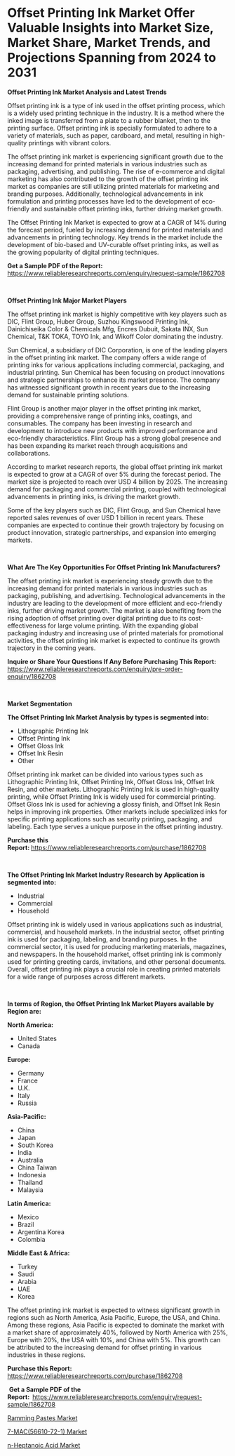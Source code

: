 <p><h1>Offset Printing Ink Market Offer Valuable Insights into Market Size, Market Share, Market Trends, and Projections Spanning from 2024 to 2031</h1></p><p><strong>Offset Printing Ink Market Analysis and Latest Trends</strong></p>
<p><p>Offset printing ink is a type of ink used in the offset printing process, which is a widely used printing technique in the industry. It is a method where the inked image is transferred from a plate to a rubber blanket, then to the printing surface. Offset printing ink is specially formulated to adhere to a variety of materials, such as paper, cardboard, and metal, resulting in high-quality printings with vibrant colors.</p><p>The offset printing ink market is experiencing significant growth due to the increasing demand for printed materials in various industries such as packaging, advertising, and publishing. The rise of e-commerce and digital marketing has also contributed to the growth of the offset printing ink market as companies are still utilizing printed materials for marketing and branding purposes. Additionally, technological advancements in ink formulation and printing processes have led to the development of eco-friendly and sustainable offset printing inks, further driving market growth.</p><p>The Offset Printing Ink Market is expected to grow at a CAGR of 14% during the forecast period, fueled by increasing demand for printed materials and advancements in printing technology. Key trends in the market include the development of bio-based and UV-curable offset printing inks, as well as the growing popularity of digital printing techniques.</p></p>
<p><strong>Get a Sample PDF of the Report:&nbsp;</strong> <a href="https://www.reliableresearchreports.com/enquiry/request-sample/1862708">https://www.reliableresearchreports.com/enquiry/request-sample/1862708</a></p>
<p>&nbsp;</p>
<p><strong>Offset Printing Ink Major Market Players</strong></p>
<p><p>The offset printing ink market is highly competitive with key players such as DIC, Flint Group, Huber Group, Suzhou Kingswood Printing Ink, Dainichiseika Color & Chemicals Mfg, Encres Dubuit, Sakata INX, Sun Chemical, T&K TOKA, TOYO Ink, and Wikoff Color dominating the industry.  </p><p>Sun Chemical, a subsidiary of DIC Corporation, is one of the leading players in the offset printing ink market. The company offers a wide range of printing inks for various applications including commercial, packaging, and industrial printing. Sun Chemical has been focusing on product innovations and strategic partnerships to enhance its market presence. The company has witnessed significant growth in recent years due to the increasing demand for sustainable printing solutions.</p><p>Flint Group is another major player in the offset printing ink market, providing a comprehensive range of printing inks, coatings, and consumables. The company has been investing in research and development to introduce new products with improved performance and eco-friendly characteristics. Flint Group has a strong global presence and has been expanding its market reach through acquisitions and collaborations.</p><p>According to market research reports, the global offset printing ink market is expected to grow at a CAGR of over 5% during the forecast period. The market size is projected to reach over USD 4 billion by 2025. The increasing demand for packaging and commercial printing, coupled with technological advancements in printing inks, is driving the market growth.</p><p>Some of the key players such as DIC, Flint Group, and Sun Chemical have reported sales revenues of over USD 1 billion in recent years. These companies are expected to continue their growth trajectory by focusing on product innovation, strategic partnerships, and expansion into emerging markets.</p></p>
<p>&nbsp;</p>
<p><strong>What Are The Key Opportunities For Offset Printing Ink Manufacturers?</strong></p>
<p><p>The offset printing ink market is experiencing steady growth due to the increasing demand for printed materials in various industries such as packaging, publishing, and advertising. Technological advancements in the industry are leading to the development of more efficient and eco-friendly inks, further driving market growth. The market is also benefiting from the rising adoption of offset printing over digital printing due to its cost-effectiveness for large volume printing. With the expanding global packaging industry and increasing use of printed materials for promotional activities, the offset printing ink market is expected to continue its growth trajectory in the coming years.</p></p>
<p><strong>Inquire or Share Your Questions If Any Before Purchasing This Report:</strong> <a href="https://www.reliableresearchreports.com/enquiry/pre-order-enquiry/1862708">https://www.reliableresearchreports.com/enquiry/pre-order-enquiry/1862708</a></p>
<p>&nbsp;</p>
<p><strong>Market Segmentation</strong></p>
<p><strong>The Offset Printing Ink Market Analysis by types is segmented into:</strong></p>
<p><ul><li>Lithographic Printing Ink</li><li>Offset Printing Ink</li><li>Offset Gloss Ink</li><li>Offset Ink Resin</li><li>Other</li></ul></p>
<p><p>Offset printing ink market can be divided into various types such as Lithographic Printing Ink, Offset Printing Ink, Offset Gloss Ink, Offset Ink Resin, and other markets. Lithographic Printing Ink is used in high-quality printing, while Offset Printing Ink is widely used for commercial printing. Offset Gloss Ink is used for achieving a glossy finish, and Offset Ink Resin helps in improving ink properties. Other markets include specialized inks for specific printing applications such as security printing, packaging, and labeling. Each type serves a unique purpose in the offset printing industry.</p></p>
<p><strong>Purchase this Report:&nbsp;</strong><a href="https://www.reliableresearchreports.com/purchase/1862708">https://www.reliableresearchreports.com/purchase/1862708</a></p>
<p>&nbsp;</p>
<p><strong>The Offset Printing Ink Market Industry Research by Application is segmented into:</strong></p>
<p><ul><li>Industrial</li><li>Commercial</li><li>Household</li></ul></p>
<p><p>Offset printing ink is widely used in various applications such as industrial, commercial, and household markets. In the industrial sector, offset printing ink is used for packaging, labeling, and branding purposes. In the commercial sector, it is used for producing marketing materials, magazines, and newspapers. In the household market, offset printing ink is commonly used for printing greeting cards, invitations, and other personal documents. Overall, offset printing ink plays a crucial role in creating printed materials for a wide range of purposes across different markets.</p></p>
<p>&nbsp;</p>
<p><strong>In terms of Region, the Offset Printing Ink Market Players available by Region are:</strong></p>
<p>
    <p> <strong> North America: </strong>
        <ul>
            <li>United States</li>
            <li>Canada</li>
        </ul>
        </p> 
    <p> <strong> Europe: </strong>
        <ul>
            <li>Germany</li>
            <li>France</li>
            <li>U.K.</li>
            <li>Italy</li>
            <li>Russia</li>
        </ul>
        </p> 
    <p> <strong> Asia-Pacific: </strong>
        <ul>
            <li>China</li>
            <li>Japan</li>
            <li>South Korea</li>
            <li>India</li>
            <li>Australia</li>
            <li>China Taiwan</li>
            <li>Indonesia</li>
            <li>Thailand</li>
            <li>Malaysia</li>
        </ul>
        </p> 
    <p> <strong> Latin America: </strong>
        <ul>
            <li>Mexico</li>
            <li>Brazil</li>
            <li>Argentina Korea</li>
            <li>Colombia</li>
        </ul>
        </p> 
    <p> <strong> Middle East & Africa: </strong>
        <ul>
            <li>Turkey</li>
            <li>Saudi</li>
            <li>Arabia</li>
            <li>UAE</li>
            <li>Korea</li>
        </ul>
    </p>
    </p>
<p><p>The offset printing ink market is expected to witness significant growth in regions such as North America, Asia Pacific, Europe, the USA, and China. Among these regions, Asia Pacific is expected to dominate the market with a market share of approximately 40%, followed by North America with 25%, Europe with 20%, the USA with 10%, and China with 5%. This growth can be attributed to the increasing demand for offset printing in various industries in these regions.</p></p>
<p><strong>Purchase this Report: </strong><a href="https://www.reliableresearchreports.com/purchase/1862708">https://www.reliableresearchreports.com/purchase/1862708</a></p>
<p>&nbsp;<strong>Get a Sample PDF of the Report:&nbsp;&nbsp;</strong><a href="https://www.reliableresearchreports.com/enquiry/request-sample/1862708">https://www.reliableresearchreports.com/enquiry/request-sample/1862708</a></p>
<p><strong></strong></p>
<p><p><a href="https://view.publitas.com/reportprime-1/ramming-pastes-market-size-furnishes-valuable-information-encompassing-market-share-market-trends-and-projections-spanning-from-2023-to-2030/">Ramming Pastes Market</a></p><p><a href="https://view.publitas.com/reportprime-1/7-mac-56610-72-1-market-offer-valuable-insights-into-market-size-market-share-market-trends-and-projections-spanning-from-2023-to-2030/">7-MAC(56610-72-1) Market</a></p><p><a href="https://view.publitas.com/reportprime-1/n-heptanoic-acid-market-provides-a-comprehensive-analysis-including-a-macro-overview-of-the-market-as-well-as-micro-details-such-as-market-size-and-competitive-landscape/">n-Heptanoic Acid Market</a></p></p>